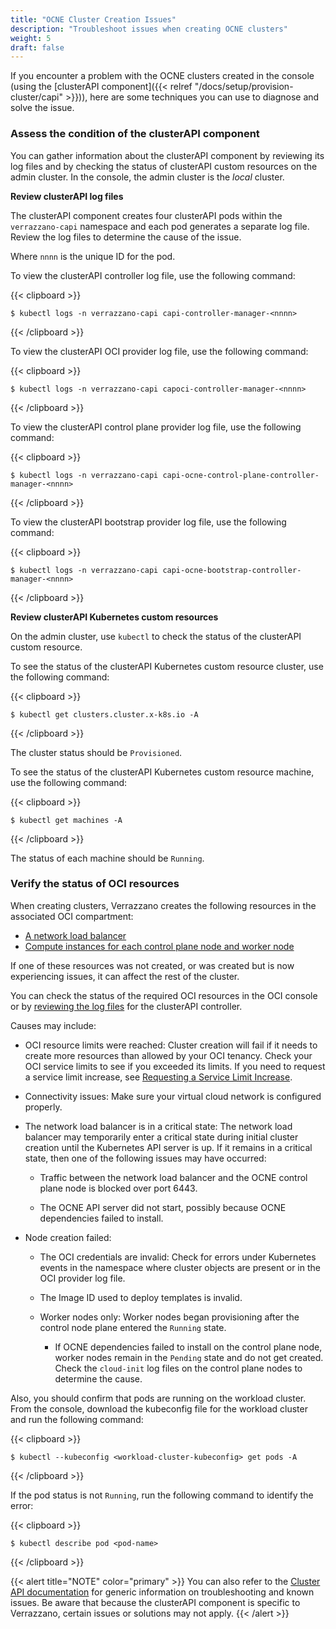 ```yaml
---
title: "OCNE Cluster Creation Issues"
description: "Troubleshoot issues when creating OCNE clusters"
weight: 5
draft: false
---
```


If you encounter a problem with the OCNE clusters created in the console (using the [clusterAPI component]({{< relref "/docs/setup/provision-cluster/capi" >}})), here are some techniques you can use to diagnose and solve the issue.

### Assess the condition of the clusterAPI component

You can gather information about the clusterAPI component by reviewing its log files and by checking the status of clusterAPI custom resources on the admin cluster. In the console, the admin cluster is the *local* cluster.

**Review clusterAPI log files**

The clusterAPI component creates four clusterAPI pods within the `verrazzano-capi` namespace and each pod generates a separate log file. Review the log files to determine the cause of the issue.

Where `nnnn` is the unique ID for the pod.

To view the clusterAPI controller log file, use the following command:

{{< clipboard >}}
<div class="highlight">

```
$ kubectl logs -n verrazzano-capi capi-controller-manager-<nnnn>
```
{{< /clipboard >}}
</div>

To view the clusterAPI OCI provider log file, use the following command:

{{< clipboard >}}
<div class="highlight">

```
$ kubectl logs -n verrazzano-capi capoci-controller-manager-<nnnn>
```
{{< /clipboard >}}
</div>

To view the clusterAPI control plane provider log file, use the following command:

{{< clipboard >}}
<div class="highlight">

```
$ kubectl logs -n verrazzano-capi capi-ocne-control-plane-controller-manager-<nnnn>
```
{{< /clipboard >}}
</div>

To view the clusterAPI bootstrap provider log file, use the following command:

{{< clipboard >}}
<div class="highlight">

```
$ kubectl logs -n verrazzano-capi capi-ocne-bootstrap-controller-manager-<nnnn>
```
{{< /clipboard >}}
</div>

**Review clusterAPI Kubernetes custom resources**

On the admin cluster, use `kubectl` to check the status of the clusterAPI custom resource.

To see the status of the clusterAPI Kubernetes custom resource cluster, use the following command:

{{< clipboard >}}
<div class="highlight">

```
$ kubectl get clusters.cluster.x-k8s.io -A
```
{{< /clipboard >}}

The cluster status should be `Provisioned`.

To see the status of the clusterAPI Kubernetes custom resource machine, use the following command:

{{< clipboard >}}
<div class="highlight">

```
$ kubectl get machines -A
```
{{< /clipboard >}}

The status of each machine should be `Running`. 

### Verify the status of OCI resources

When creating clusters, Verrazzano creates the following resources in the associated OCI compartment:

* [A network load balancer](https://docs.oracle.com/en-us/iaas/Content/NetworkLoadBalancer/NetworkLoadBalancers/list-network-load-balancer.htm)
* [Compute instances for each control plane node and worker node](https://docs.oracle.com/en-us/iaas/Content/Compute/home.htm)

If one of these resources was not created, or was created but is now experiencing issues, it can affect the rest of the cluster.

You can check the status of the required OCI resources in the OCI console or by [reviewing the log files](#assess-the-condition-of-the-clusterapi-component) for the clusterAPI controller.

Causes may include:

* OCI resource limits were reached: Cluster creation will fail if it needs to create more resources than allowed by your OCI tenancy. Check your OCI service limits to see if you exceeded its limits. If you need to request a service limit increase, see [Requesting a Service Limit Increase](https://docs.oracle.com/en-us/iaas/Content/General/Concepts/servicelimits.htm#Requesti).

* Connectivity issues: Make sure your virtual cloud network is configured properly.

* The network load balancer is in a critical state: The network load balancer may temporarily enter a critical state during initial cluster creation until the Kubernetes API server is up. If it remains in a critical state, then one of the following issues may have occurred:
    * Traffic between the network load balancer and the OCNE control plane node is blocked over port 6443.

    * The OCNE API server did not start, possibly because OCNE dependencies failed to install.

* Node creation failed:
    * The OCI credentials are invalid: Check for errors under Kubernetes events in the namespace where cluster objects are present or in the OCI provider log file.

    * The Image ID used to deploy templates is invalid.

    * Worker nodes only: Worker nodes began provisioning after the control node plane entered the `Running` state.
        * If OCNE dependencies failed to install on the control plane node, worker nodes remain in the `Pending` state and do not get created. Check the `cloud-init` log files on the control plane nodes to determine the cause.

Also, you should confirm that pods are running on the workload cluster. From the console, download the kubeconfig file for the workload cluster and run the following command:

{{< clipboard >}}
<div class="highlight">

```
$ kubectl --kubeconfig <workload-cluster-kubeconfig> get pods -A
```
{{< /clipboard >}}
</div>

If the pod status is not `Running`, run the following command to identify the error:

{{< clipboard >}}
<div class="highlight">

```
$ kubectl describe pod <pod-name>
```
{{< /clipboard >}}
</div>


{{< alert title="NOTE" color="primary" >}}
You can also refer to the [Cluster API documentation](https://cluster-api.sigs.k8s.io/user/troubleshooting.html) for generic information on troubleshooting and known issues. Be aware that because the clusterAPI component is specific to Verrazzano, certain issues or solutions may not apply.
{{< /alert >}}